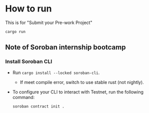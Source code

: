 # How to run

This is for "Submit your Pre-work Project"

```sh
cargo run 
```

## Note of Soroban internship bootcamp

### Install Soroban CLI

- Run `cargo install --locked soroban-cli`.
  - If meet compile error, switch to use stable rust (not nightly).
- To configure your CLI to interact with Testnet, run the following command:

  ```sh
  soroban contract init . 
  ```